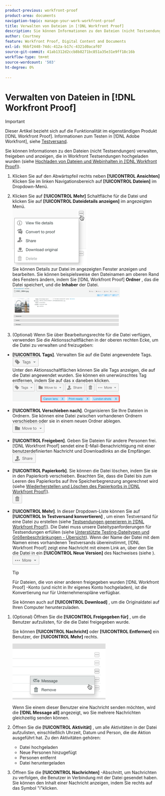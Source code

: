 ```yaml
---
product-previous: workfront-proof
product-area: documents
navigation-topic: manage-your-work-workfront-proof
title: Verwalten von Dateien in [!DNL Workfront Proof]
description: Sie können Informationen zu den Dateien (nicht Testsendungen) verwalten, freigeben und anzeigen, die in Workfront Testsendungen hochgeladen wurden (siehe Hochladen von Dateien und Webinhalten in Workfront Testversand).
author: Courtney
feature: Workfront Proof, Digital Content and Documents
exl-id: 9bbf2448-74dc-412a-b17c-4321d0acaf07
source-git-commit: 41ab1312d2ccb8b8271bc851a35e31e9ff18c16b
workflow-type: tm+mt
source-wordcount: '503'
ht-degree: 0%

---
```


# Verwalten von Dateien in [!DNL Workfront Proof]

>[!IMPORTANT]
>
>Dieser Artikel bezieht sich auf die Funktionalität im eigenständigen Produkt [!DNL Workfront Proof]. Informationen zum Testen in [!DNL Adobe Workfront], siehe [Testversand](../../../review-and-approve-work/proofing/proofing.md).

Sie können Informationen zu den Dateien (nicht Testsendungen) verwalten, freigeben und anzeigen, die in Workfront Testsendungen hochgeladen wurden (siehe [Hochladen von Dateien und Webinhalten in [!DNL Workfront Proof]](../../../workfront-proof/wp-work-proofsfiles/create-proofs-and-files/upload-files-web-content.md)).

1. Klicken Sie auf den Abwärtspfeil rechts neben **[!UICONTROL Ansichten]** Klicken Sie im linken Navigationsbereich auf **[!UICONTROL Dateien]** im Dropdown-Menü.

1. Klicken Sie auf **[!UICONTROL Mehr]** Schaltfläche für die Datei und klicken Sie auf **[!UICONTROL Dateidetails anzeigen]** im angezeigten Menü.\
   ![](assets/click-more-then-view-file-details.png)\
   Sie können Details zur Datei im angezeigten Fenster anzeigen und bearbeiten. Sie können beispielsweise den Dateinamen am oberen Rand des Fensters ändern, indem Sie [!DNL Workfront Proof] **Ordner** , das die Datei speichert, und die **Inhaber** der Datei.\
   ![](assets/file-details-page-350x129.png)

1. (Optional) Wenn Sie über Bearbeitungsrechte für die Datei verfügen, verwenden Sie die Aktionsschaltflächen in der oberen rechten Ecke, um die Datei zu verwalten und freizugeben:

* **[!UICONTROL Tags]**. Verwalten Sie auf die Datei angewendete Tags.\
   ![](assets/tags-button.png)\
   Unter den Aktionsschaltflächen können Sie alle Tags anzeigen, die auf die Datei angewendet wurden. Sie können ein unerwünschtes Tag entfernen, indem Sie auf das x daneben klicken.\
   ![](assets/view-file-tags-350x64.png)

* **[!UICONTROL Verschieben nach]**. Organisieren Sie Ihre Dateien in Ordnern. Sie können eine Datei zwischen vorhandenen Ordnern verschieben oder sie in einem neuen Ordner ablegen.\
   ![](assets/folder-button.png)

* **[!UICONTROL Freigeben]**. Geben Sie Dateien für andere Personen frei. [!DNL Workfront Proof] sendet eine E-Mail-Benachrichtigung mit einer benutzerdefinierten Nachricht und Downloadlinks an die Empfänger.\
   ![](assets/share-button.png)

* **[!UICONTROL Papierkorb]**. Sie können die Datei löschen, indem Sie sie in den Papierkorb verschieben. Beachten Sie, dass die Datei bis zum Leeren des Papierkorbs auf Ihre Speicherbegrenzung angerechnet wird (siehe [Wiederherstellen und Löschen des Papierkorbs in [!DNL Workfront Proof]](../../../workfront-proof/wp-work-proofsfiles/manage-your-work/restore-and-empty-trash.md)).\
   ![](assets/trash-button.png)

* **[!UICONTROL Mehr]**. In dieser Dropdown-Liste können Sie auf **[!UICONTROL In Testversand konvertieren]** , um einen Testversand für eine Datei zu erstellen (siehe [Testsendungen generieren in [!DNL Workfront Proof]](../../../workfront-proof/wp-work-proofsfiles/create-proofs-and-files/generate-proofs.md)). Die Datei muss unsere Dateitypanforderungen für Testsendungen erfüllen (siehe [Unterstützte Testing-Dateitypen und Größenbeschränkungen - Übersicht](../../../review-and-approve-work/proofing/proofing-overview/supported-proofing-file-types.md)). Wenn der Name der Datei mit dem Namen eines vorhandenen Testversands übereinstimmt, [!DNL Workfront Proof] zeigt eine Nachricht mit einem Link an, über den Sie die Datei in ein **[!UICONTROL Neue Version]** des Nachweises (siehe ).\
   ![](assets/more-button-text-version.png)

   >[!TIP]
   >
   >Für Dateien, die von einer anderen freigegeben wurden [!DNL Workfront Proof] -Konto (und nicht in Ihr eigenes Konto hochgeladen), ist die Konvertierung nur für Unternehmenspläne verfügbar.

   Sie können auch auf **[!UICONTROL Download]** , um die Originaldatei auf Ihren Computer herunterzuladen.

1. (Optional) Öffnen Sie die **[!UICONTROL Freigegeben für]** , um die Benutzer aufzulisten, für die die Datei freigegeben wurde.

   Sie können **[!UICONTROL Nachricht]** oder **[!UICONTROL Entfernen]** ein Benutzer, der **[!UICONTROL Mehr]** rechts.

   ![](assets/message-and-remove.png)

   Wenn Sie einem dieser Benutzer eine Nachricht senden möchten, wird die **[!DNL Message all]** angezeigt, wo Sie mehrere Nachrichten gleichzeitig senden können.

1. Öffnen Sie die **[!UICONTROL Aktivität]** , um alle Aktivitäten in der Datei aufzulisten, einschließlich Uhrzeit, Datum und Person, die die Aktion ausgeführt hat. Zu den Aktivitäten gehören:

   * Datei hochgeladen
   * Neue Personen hinzugefügt
   * Personen entfernt
   * Datei heruntergeladen

1. Öffnen Sie die **[!UICONTROL Nachrichten]** -Abschnitt, um Nachrichten zu verfolgen, die Benutzer in Verbindung mit der Datei gesendet haben. Sie können den Inhalt einer Nachricht anzeigen, indem Sie rechts auf das Symbol &quot;i&quot;klicken.
